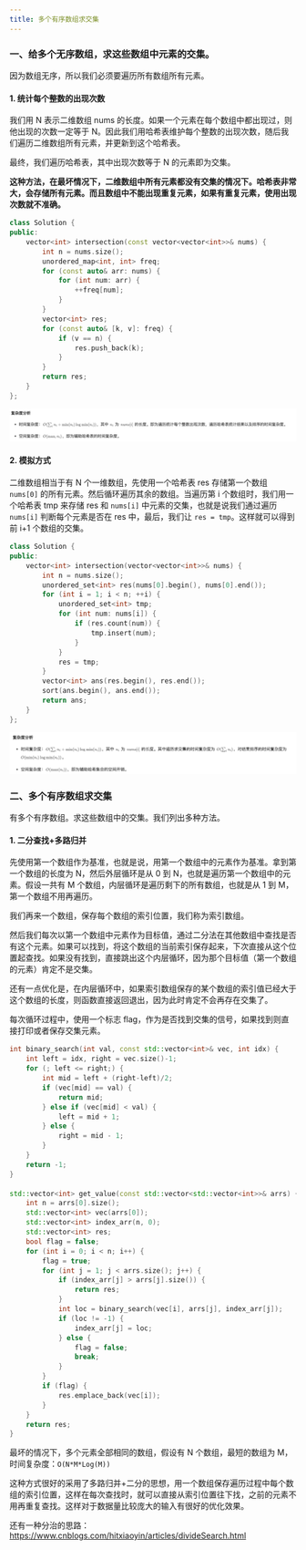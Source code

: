 ```yaml
---
title: 多个有序数组求交集
---
```


### 一、给多个无序数组，求这些数组中元素的交集。

因为数组无序，所以我们必须要遍历所有数组所有元素。

#### 1. 统计每个整数的出现次数

我们用 N 表示二维数组 nums 的长度。如果一个元素在每个数组中都出现过，则他出现的次数一定等于 N。因此我们用哈希表维护每个整数的出现次数，随后我们遍历二维数组所有元素，并更新到这个哈希表。

最终，我们遍历哈希表，其中出现次数等于 N 的元素即为交集。

**这种方法，在最坏情况下，二维数组中所有元素都没有交集的情况下。哈希表非常大，会存储所有元素。而且数组中不能出现重复元素，如果有重复元素，使用出现次数就不准确。**

```C++
class Solution {
public:
    vector<int> intersection(const vector<vector<int>>& nums) {
        int n = nums.size();
        unordered_map<int, int> freq;
        for (const auto& arr: nums) {
            for (int num: arr) {
                ++freq[num];
            }
        }
        vector<int> res;
        for (const auto& [k, v]: freq) {
            if (v == n) {
                res.push_back(k);
            }
        }
        return res;
    }
};
```

![](./image/统计每个整数的出现次数.png)

#### 2. 模拟方式

二维数组相当于有 N 个一维数组，先使用一个哈希表 res 存储第一个数组 `nums[0]` 的所有元素。然后循环遍历其余的数组。当遍历第 i 个数组时，我们用一个哈希表 tmp 来存储 res 和 `nums[i]` 中元素的交集，也就是说我们通过遍历 `nums[i]` 判断每个元素是否在 res 中，最后，我们让 `res = tmp`。这样就可以得到前 i+1 个数组的交集。

```c++
class Solution {
public:
    vector<int> intersection(vector<vector<int>>& nums) {
        int n = nums.size();
        unordered_set<int> res(nums[0].begin(), nums[0].end());
        for (int i = 1; i < n; ++i) {
            unordered_set<int> tmp;
            for (int num: nums[i]) {
                if (res.count(num)) {
                    tmp.insert(num);
                }
            }
            res = tmp;
        }
        vector<int> ans(res.begin(), res.end());
        sort(ans.begin(), ans.end());
        return ans;
    }
};
```

<img src="./image/多个数组求交集2.png" style="zoom:80%;" />

### 二、多个有序数组求交集

有多个有序数组。求这些数组中的交集。我们列出多种方法。

#### 1. 二分查找+多路归并

先使用第一个数组作为基准，也就是说，用第一个数组中的元素作为基准。拿到第一个数组的长度为 N，然后外层循环是从 0 到 N，也就是遍历第一个数组中的元素。假设一共有 M 个数组，内层循环是遍历剩下的所有数组，也就是从 1 到 M，第一个数组不用再遍历。

我们再来一个数组，保存每个数组的索引位置，我们称为索引数组。

然后我们每次以第一个数组中元素作为目标值，通过二分法在其他数组中查找是否有这个元素。如果可以找到，将这个数组的当前索引保存起来，下次直接从这个位置起查找。如果没有找到，直接跳出这个内层循环，因为那个目标值（第一个数组的元素）肯定不是交集。

还有一点优化是，在内层循环中，如果索引数组保存的某个数组的索引值已经大于这个数组的长度，则函数直接返回退出，因为此时肯定不会再存在交集了。

每次循环过程中，使用一个标志 flag，作为是否找到交集的信号，如果找到则直接打印或者保存交集元素。

```c++
int binary_search(int val, const std::vector<int>& vec, int idx) {
    int left = idx, right = vec.size()-1;
    for (; left <= right;) {
        int mid = left + (right-left)/2;
        if (vec[mid] == val) {
            return mid;
        } else if (vec[mid] < val) {
            left = mid + 1;
        } else {
            right = mid - 1;
        }
    }
    return -1;
}

std::vector<int> get_value(const std::vector<std::vector<int>>& arrs) {
    int n = arrs[0].size();
    std::vector<int> vec(arrs[0]);
    std::vector<int> index_arr(n, 0);
    std::vector<int> res;
    bool flag = false;
    for (int i = 0; i < n; i++) {
        flag = true;
        for (int j = 1; j < arrs.size(); j++) {
            if (index_arr[j] > arrs[j].size()) {
                return res;
            }
            int loc = binary_search(vec[i], arrs[j], index_arr[j]);
            if (loc != -1) {
                index_arr[j] = loc;
            } else {
                flag = false;
                break;
            }
        }
        if (flag) {
            res.emplace_back(vec[i]);
        }
    }
    return res;
}
```

最坏的情况下，多个元素全部相同的数组，假设有 N 个数组，最短的数组为 M， 时间复杂度：`O(N*M*Log(M))`

这种方式很好的采用了多路归并+二分的思想，用一个数组保存遍历过程中每个数组的索引位置，这样在每次查找时，就可以直接从索引位置往下找，之前的元素不用再重复查找。这样对于数据量比较庞大的输入有很好的优化效果。

还有一种分治的思路：https://www.cnblogs.com/hitxiaoyin/articles/divideSearch.html